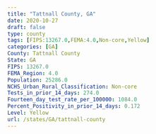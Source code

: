 ```yaml
---
title: "Tattnall County, GA"
date: 2020-10-27
draft: false
type: county
tags: [FIPS:13267.0,FEMA:4.0,Non-core,Yellow]
categories: [GA]
County: Tattnall County
State: GA
FIPS: 13267.0
FEMA_Region: 4.0
Population: 25286.0
NCHS_Urban_Rural_Classification: Non-core
Tests_in_prior_14_days: 274.0
Fourteen_day_test_rate_per_100000: 1084.0
Percent_Positivity_in_prior_14_days: 0.172
Level: Yellow
url: /states/GA/tattnall-county
---
```




